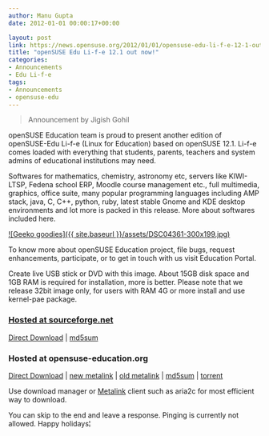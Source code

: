 ```yaml
---
author: Manu Gupta
date: 2012-01-01 00:00:17+00:00

layout: post
link: https://news.opensuse.org/2012/01/01/opensuse-edu-li-f-e-12-1-out-now/
title: "openSUSE Edu Li-f-e 12.1 out now!"
categories:
- Announcements
- Edu Li-f-e
tags:
- Announcements
- opensuse-edu
---
```



<blockquote>Announcement by Jigish Gohil</blockquote>


openSUSE Education team is proud to present another edition of openSUSE-Edu Li-f-e (Linux for Education) based on openSUSE 12.1. Li-f-e comes loaded with everything that students, parents, teachers and system admins of educational institutions may need.

Softwares for mathematics, chemistry, astronomy etc, servers like KIWI-LTSP, Fedena school ERP, Moodle course management etc., full multimedia, graphics, office suite, many popular programming languages including AMP stack, java, C, C++, python, ruby, latest stable Gnome and KDE desktop environments and lot more is packed in this release. More about softwares included here.

[![Geeko goodies]({{ site.baseurl }}/assets/DSC04361-300x199.jpg)](https://news.opensuse.org/2011/11/15/join-or-organize-opensuse-12-1-launch-parties/dsc04361/)

To know more about openSUSE Education project, file bugs, request enhancements, participate, or to get in touch with us visit Education Portal.

Create live USB stick or DVD with this image. About 15GB disk space and 1GB RAM is required for installation, more is better. Please note that we release 32bit image only, for users with RAM 4G or more install and use kernel-pae package.


### [Hosted at sourceforge.net](https://sourceforge.net/projects/opensuse-edu/)


[Direct Download](http://sourceforge.net/projects/opensuse-edu/files/download/ISOs/openSUSE-Edu-li-f-e-12.1-latest-i686.iso/download) | [md5sum](http://sourceforge.net/projects/opensuse-edu/files/download/ISOs/openSUSE-Edu-li-f-e-12.1-latest-i686.iso.md5/download)


### Hosted at opensuse-education.org


[Direct Download](http://www.opensuse-education.org/download/ISOs/openSUSE-Edu-li-f-e-12.1-latest-i686.iso) | [new metalink](http://www.opensuse-education.org/download/ISOs/openSUSE-Edu-li-f-e-12.1-1-i686.iso.meta4) | [old metalink](http://www.opensuse-education.org/download/ISOs/openSUSE-Edu-li-f-e-12.1-1-i686.iso.metalink) | [md5sum](http://www.opensuse-education.org/download/ISOs/openSUSE-Edu-li-f-e-12.1-latest-i686.iso.md5) | [torrent](http://www.opensuse-education.org/download/ISOs/openSUSE-Edu-li-f-e-12.1-latest-i686.iso.torrent)

Use download manager or [Metalink](http://en.opensuse.org/SDB:Metalink) client such as aria2c for most efficient way to download.

You can skip to the end and leave a response. Pinging is currently not allowed.
Happy holidays¦		
